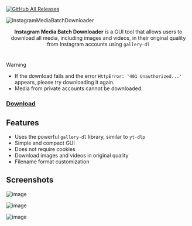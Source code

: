 [![GitHub All Releases](https://img.shields.io/github/downloads/afkarxyz/Instagram-Media-Batch-Downloader/total?style=for-the-badge)](https://github.com/afkarxyz/Instagram-Media-Batch-Downloader/releases)

![InstagramMediaBatchDownloader](https://github.com/user-attachments/assets/e651f008-5516-4fb2-bb35-cd1a10027193)

<div align="center">
<b>Instagram Media Batch Downloader</b> is a GUI tool that allows users to download all media, including images and videos, in their original quality from Instagram accounts using <code>gallery-dl</code>
</div>

#

> [!Warning]
> - If the download fails and the error `HttpError: '401 Unauthorized...'` appears, please try downloading it again.
> - Media from private accounts cannot be downloaded.

### [Download](https://github.com/afkarxyz/Instagram-Media-Batch-Downloader/releases/download/v1.2/InstagramMediaBatchDownloader.exe)

## Features

- Uses the powerful `gallery-dl` library, similar to `yt-dlp`  
- Simple and compact GUI
- Does not require cookies
- Download images and videos in original quality
- Filename format customization
  
## Screenshots

![image](https://github.com/user-attachments/assets/9f573fa3-ee27-4139-8a2b-843d0d0cc7d2)

![image](https://github.com/user-attachments/assets/7d6138b7-2e22-41f8-b35c-2a1c4ebdbb59)

![image](https://github.com/user-attachments/assets/cdcb6e58-d8ef-4e10-9b37-d1fe42de8fa3)
